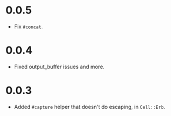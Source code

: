 # 0.0.5

* Fix `#concat`.

# 0.0.4

* Fixed output_buffer issues and more.

# 0.0.3

* Added `#capture` helper that doesn't do escaping, in `Cell::Erb`.